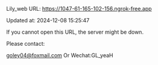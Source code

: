 Lily_web URL: https://1047-61-165-102-156.ngrok-free.app

Updated at: 2024-12-08 15:25:47

If you cannot open this URL, the server might be down.

Please contact: 

goley04@foxmail.com Or Wechat:GL_yeaH